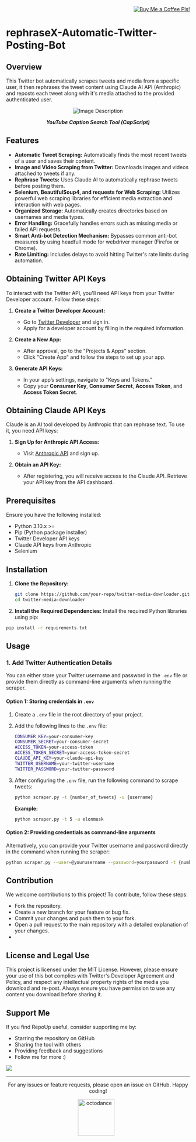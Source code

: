 <div align="right">
    <a href="https://www.buymeacoffee.com/bitArtisan">
        <img src="https://img.shields.io/badge/Buy_me_a_coffee-FFDD00?style=flat-square&logo=buy-me-a-coffee&logoColor=black" alt="Buy Me a Coffee Pls!" />
    </a>
</div>

# rephraseX-Automatic-Twitter-Posting-Bot

## Overview

This Twitter bot automatically scrapes tweets and media from a specific user, it then rephrases the tweet content using Claude AI API (Anthropic) and reposts each tweet along with it's media attached to the provided authenticated user.

<p align="center">
  <img src="https://github.com/user-attachments/assets/9947305b-6cab-47bb-85c1-ecf80f8b2e0c" alt="Image Description">
</p>

<p align="center"><strong><em>YouTube Caption Search Tool (CapScript)</em></strong></p>

## Features

- **Automatic Tweet Scraping:** Automatically finds the most recent tweets of a user and saves their content.
- **Image and Video Scraping from Twitter:** Downloads images and videos attached to tweets if any.
- **Rephrase Tweets:** Uses Claude AI to automatically rephrase tweets before posting them.
- **Selenium, BeautifulSoup4, and requests for Web Scraping:** Utilizes powerful web scraping libraries for efficient media extraction and interaction with web pages.
- **Organized Storage:** Automatically creates directories based on usernames and media types.
- **Error Handling:** Gracefully handles errors such as missing media or failed API requests.
- **Smart Anti-bot Detection Mechanism:** Bypasses common anti-bot measures by using headfull mode for webdriver manager (Firefox or Chrome).
- **Rate Limiting:** Includes delays to avoid hitting Twitter's rate limits during automation.


## Obtaining Twitter API Keys
To interact with the Twitter API, you'll need API keys from your Twitter Developer account. Follow these steps:

1. **Create a Twitter Developer Account:**
   - Go to [Twitter Developer](https://developer.twitter.com/) and sign in.
   - Apply for a developer account by filling in the required information.

2. **Create a New App:**
   - After approval, go to the "Projects & Apps" section.
   - Click "Create App" and follow the steps to set up your app.
   
3. **Generate API Keys:**
   - In your app’s settings, navigate to "Keys and Tokens."
   - Copy your **Consumer Key**, **Consumer Secret**, **Access Token**, and **Access Token Secret**.

## Obtaining Claude API Keys
Claude is an AI tool developed by Anthropic that can rephrase text. To use it, you need API keys:

1. **Sign Up for Anthropic API Access:**
   - Visit [Anthropic API](https://www.anthropic.com/) and sign up.
   
2. **Obtain an API Key:**
   - After registering, you will receive access to the Claude API. Retrieve your API key from the API dashboard.

## Prerequisites
Ensure you have the following installed:
- Python 3.10.x >=
- Pip (Python package installer)
- Twitter Developer API keys
- Claude API keys from Anthropic
- Selenium

## Installation

1. **Clone the Repository:**
   ```bash
   git clone https://github.com/your-repo/twitter-media-downloader.git
   cd twitter-media-downloader
   ```
2. **Install the Required Dependencies:** Install the required Python libraries using pip:

```bash
pip install -r requirements.txt
```
## Usage

### 1. Add Twitter Authentication Details

You can either store your Twitter username and password in the `.env` file or provide them directly as command-line arguments when running the scraper.

#### Option 1: Storing credentials in `.env`

1. Create a `.env` file in the root directory of your project.
2. Add the following lines to the `.env` file:

    ```bash
    CONSUMER_KEY=your-consumer-key
    CONSUMER_SECRET=your-consumer-secret
    ACCESS_TOKEN=your-access-token
    ACCESS_TOKEN_SECRET=your-access-token-secret
    CLAUDE_API_KEY=your-claude-api-key
    TWITTER_USERNAME=your-twitter-username
    TWITTER_PASSWORD=your-twitter-password
    ```

3. After configuring the `.env` file, run the following command to scrape tweets:

    ```bash
    python scraper.py -t {number_of_tweets} -u {username}
    ```

    **Example:**

    ```bash
    python scraper.py -t 5 -u elonmusk
    ```

#### Option 2: Providing credentials as command-line arguments

Alternatively, you can provide your Twitter username and password directly in the command when running the scraper:

```bash
python scraper.py --user=@yourusername --password=yourpassword -t {number_of_tweets} -u {username}
```
## Contribution
We welcome contributions to this project! To contribute, follow these steps:

- Fork the repository.
- Create a new branch for your feature or bug fix.
- Commit your changes and push them to your fork.
- Open a pull request to the main repository with a detailed explanation of your changes.
- 
## License and Legal Use
This project is licensed under the MIT License. However, please ensure your use of this bot complies with Twitter's Developer Agreement and Policy, and respect any intellectual property rights of the media you download and re-post. Always ensure you have permission to use any content you download before sharing it.

## Support Me
If you find RepoUp useful, consider supporting me by:

- Starring the repository on GitHub
- Sharing the tool with others
- Providing feedback and suggestions
- Follow me for more :)

<a href="https://www.buymeacoffee.com/bitArtisan"><img src="https://img.buymeacoffee.com/button-api/?text=Buy me a coffee&emoji=&slug=bitArtisan&button_colour=CBC3E3&font_colour=000000&font_family=Cookie&outline_colour=000000&coffee_colour=ffffff" /></a>
<center>
    
---
For any issues or feature requests, please open an issue on GitHub. Happy coding!

<div style="text-align: center;">
  <p align="center">
    <img src="https://github.com/user-attachments/assets/36a3e590-bad2-463d-a25e-f56d65c26761" alt="octodance" width="100" height="100" style="margin-right: 10px;"/>
  </p>
</div>
</center>
